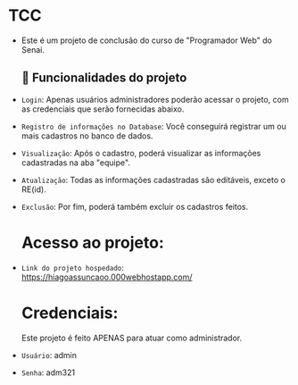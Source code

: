 # TCC
- Este é um projeto de conclusão do curso de "Programador Web" do Senai.

  ## :hammer: Funcionalidades do projeto

- `Login`: Apenas usuários administradores poderão acessar o projeto, com as credenciais que serão fornecidas abaixo.
- `Registro de informações no Database`: Você conseguirá registrar um ou mais cadastros no banco de dados.
- `Visualização`: Após o cadastro, poderá visualizar as informações cadastradas na aba "equipe".
- `Atualização`: Todas as informações cadastradas são editáveis, exceto o RE(id).
- `Exclusão`: Por fim, poderá também excluir os cadastros feitos.

  # Acesso ao projeto:

- `Link do projeto hospedado`: https://hiagoassuncaoo.000webhostapp.com/

  # Credenciais:
  Este projeto é feito APENAS para atuar como administrador.
- `Usuário`: admin
- `Senha`: adm321
